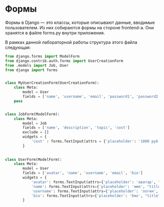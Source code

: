 # Формы 
Формы в Django — это классы, которые описывают данные, вводимые пользователем. Из них собираются формы на стороне frontend-а. Они хранятся в файле forms.py внутри приложения.

В рамках данной лабораторной работы структура этого файла следующая:
``` Python
from django.forms import ModelForm
from django.contrib.auth.forms import UserCreationForm
from .models import Job, User
from django import forms


class MyUserCreationForm(UserCreationForm):
    class Meta:
        model = User
        fields = ['name', 'username', 'email', 'password1', 'password2']
    pass


class JobForm(ModelForm):
    class Meta:
        model = Job
        fields = ['name', 'description', 'topic', 'cost']
        exclude = []
        widgets = {
            'cost' : forms.TextInput(attrs = {'placeholder': '1000 руб'}),
        }
        
        
class UserForm(ModelForm):
    class Meta:
        model = User
        fields = ['avatar', 'name', 'username', 'email', 'bio']
        widgets = {
            'avatar': forms.TextInput(attrs={'placeholder': 'аватар', "title": "аватар"}),
            'name': forms.TextInput(attrs={'placeholder': 'имя', "title": "имя"}),
            'username': forms.TextInput(attrs={'placeholder': 'логин', "title": "логин"}),
            'bio': forms.TextInput(attrs={'placeholder': 'био', "title": "био"}),
        }

```

